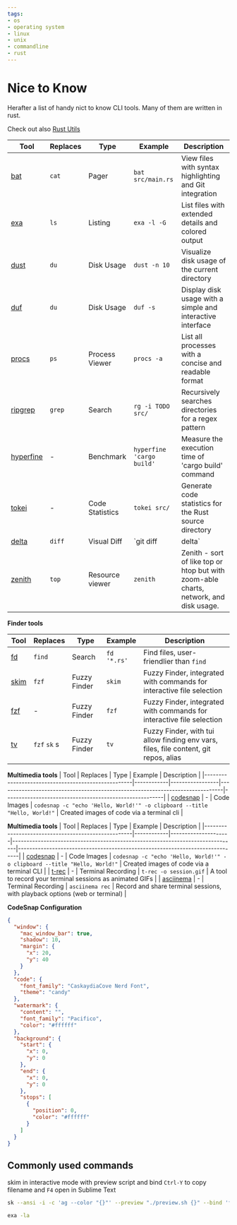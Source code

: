```yaml
---
tags:
- os
- operating system
- linux
- unix
- commandline
- rust
---
```

# Nice to Know
Herafter a list of handy nict to know CLI tools. Many of them are written in rust.

Check out also [Rust Utils](https://rustutils.com/)

| Tool                                              | Replaces   | Type            | Example                        | Description                                            |
|---------------------------------------------------|------------|-----------------|--------------------------------|--------------------------------------------------------|
| [bat](https://github.com/sharkdp/bat)             | `cat`      | Pager           | `bat src/main.rs`              | View files with syntax highlighting and Git integration |
| [exa](https://github.com/ogham/exa)               | `ls`       | Listing         | `exa -l -G`                    | List files with extended details and colored output     |
| [dust](https://github.com/bootandy/dust)          | `du`       | Disk Usage      | `dust -n 10`                   | Visualize disk usage of the current directory            |
| [duf](https://github.com/muesli/duf)              | `du`       | Disk Usage      | `duf -s`                       | Display disk usage with a simple and interactive interface |
| [procs](https://github.com/dalance/procs)         | `ps`       | Process Viewer  | `procs -a`                     | List all processes with a concise and readable format    |
| [ripgrep](https://github.com/BurntSushi/ripgrep)  | `grep`     | Search          | `rg -i TODO src/`              | Recursively searches directories for a regex pattern |
| [hyperfine](https://github.com/sharkdp/hyperfine) | -          | Benchmark       | `hyperfine 'cargo build'`      | Measure the execution time of 'cargo build' command      |
| [tokei](https://github.com/XAMPPRocky/tokei)      | -          | Code Statistics | `tokei src/`                   | Generate code statistics for the Rust source directory  |
| [delta](https://github.com/dandavison/delta)      | `diff`     | Visual Diff     | `git diff | delta`             | Enhance the git diff output with improved layout and styling |
| [zenith](https://github.com/bvaisvil/zenith)      | `top`      | Resource viewer | `zenith`                       | Zenith - sort of like top or htop but with zoom-able charts, network, and disk usage. |

**Finder tools**

| Tool                                               | Replaces   | Type            | Example                        | Description                                            |
|----------------------------------------------------|------------|-----------------|--------------------------------|--------------------------------------------------------|
| [fd](https://github.com/sharkdp/fd)                | `find`     | Search          | `fd '*.rs'`                    | Find files, user-friendlier than `find` |
| [skim](https://github.com/lotabout/skim)           | `fzf`      | Fuzzy Finder    | `skim`                         | Fuzzy Finder, integrated with commands for interactive file selection  |
| [fzf](https://github.com/junegunn/fzf)             | -          | Fuzzy Finder    | `fzf`                          | Fuzzy Finder, integrated with commands for interactive file selection  |
| [tv](https://github.com/alexpasmantier/television) | `fzf` `sk` s| Fuzzy Finder    | `tv`                           | Fuzzy Finder, with tui allow finding env vars, files, file content, git repos, alias |

**Multimedia tools**
| Tool                                               | Replaces   | Type            | Example                                                                       | Description                                            |
|----------------------------------------------------|------------|-----------------|-------------------------------------------------------------------------------|--------------------------------------------------------|
| [codesnap](https://github.com/mistricky/codesnap)  | -          | Code Images     | ```codesnap -c "echo 'Hello, World!'" -o clipboard --title "Hello, World!"``` | Created images of code via a terminal cli  |

**Multimedia tools**
| Tool                                               | Replaces   | Type                | Example                                                                       | Description                                                                  |
|----------------------------------------------------|------------|---------------------|-------------------------------------------------------------------------------|------------------------------------------------------------------------------|
| [codesnap](https://github.com/mistricky/codesnap)  | -          | Code Images         | ```codesnap -c "echo 'Hello, World!'" -o clipboard --title "Hello, World!"``` | Created images of code via a terminal CLI                                    |
| [t-rec](https://github.com/sassman/t-rec-rs)       | -          | Terminal Recording  | `t-rec -o session.gif`                                                        | A tool to record your terminal sessions as animated GIFs                     |
| [asciinema](https://asciinema.org/)                | -          | Terminal Recording  | `asciinema rec`                                                              | Record and share terminal sessions, with playback options (web or terminal)   |

**CodeSnap Configuration**
```json title="~/.config/CodeSnap/config.json"
{
  "window": {
    "mac_window_bar": true,
    "shadow": 10,
    "margin": {
      "x": 20,
      "y": 40
    }
  },
  "code": {
    "font_family": "CaskaydiaCove Nerd Font",
    "theme": "candy"
  },
  "watermark": {
    "content": "",
    "font_family": "Pacifico",
    "color": "#ffffff"
  },
  "background": {
    "start": {
      "x": 0,
      "y": 0
    },
    "end": {
      "x": 0,
      "y": 0
    },
    "stops": [
      {
        "position": 0,
        "color": "#ffffff"
      }
    ]
  }
}
```

## Commonly used commands

skim in interactive mode with preview script and bind `Ctrl-Y` to copy filename and `F4` open in Sublime Text
```bash
sk --ansi -i -c 'ag --color "{}"' --preview "./preview.sh {}" --bind 'f3:execute(subl -f {}),ctrl-y:execute-silent(echo {} | pbcopy)+abort'
```

```bash
exa -la
```
